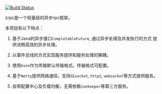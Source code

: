 [![Build Status](https://travis-ci.org/zsc347/zrpc.svg?branch=develop)](https://travis-ci.org/zsc347/zrpc)

zrpc是一个轻量级的异步rpc框架。


本项目有以下特点：

1. 基于Java的异步接口`CompletableFuture`, 通过异步处理及并发执行的方式
提供流畅高效的异步处理。 

2. 以事件总线的方式实现服务提供和服务处理的解耦。

2. 使用`bson`作为传输默认传输格式。传输格式可配置。

3. 基于`Netty`提供网络通信，支持以`socket`, `http2`, `websocket`等方式提供服务。

4. 自带配置中心及负载均衡，无需依赖`zookeeper`等第三方服务。

